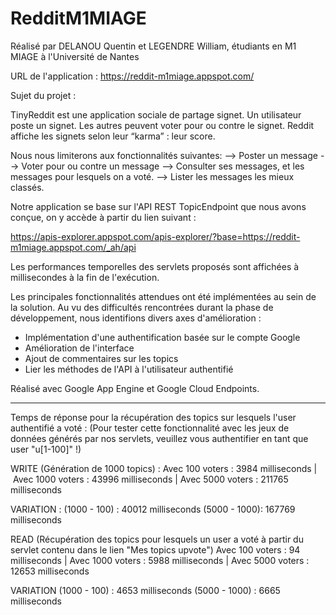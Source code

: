# RedditM1MIAGE

Réalisé par DELANOU Quentin et LEGENDRE William, étudiants en M1 MIAGE à l'Université de Nantes

URL de l'application : https://reddit-m1miage.appspot.com/

Sujet du projet : 

TinyReddit est une application sociale de partage signet. Un utilisateur poste un signet. Les autres peuvent voter pour ou contre le signet. Reddit affiche les signets selon leur “karma” : leur score.

Nous nous limiterons aux fonctionnalités suivantes:
--> Poster un message 
--> Voter pour ou contre un message
--> Consulter ses messages, et les messages pour lesquels on a voté.
--> Lister les messages les mieux classés.

Notre application se base sur l'API REST TopicEndpoint que nous avons conçue, on y accède à partir du lien suivant :

https://apis-explorer.appspot.com/apis-explorer/?base=https://reddit-m1miage.appspot.com/_ah/api

Les performances temporelles des servlets proposés sont affichées à millisecondes à la fin de l'exécution.

Les principales fonctionnalités attendues ont été implémentées au sein de la solution. 
Au vu des difficultés rencontrées durant la phase de développement, nous identifions divers axes d'amélioration :
- Implémentation d'une authentification basée sur le compte Google
- Amélioration de l'interface
- Ajout de commentaires sur les topics
- Lier les méthodes de l'API à l'utilisateur authentifié

Réalisé avec Google App Engine et Google Cloud Endpoints.
________________________________________________________

Temps de réponse pour la récupération des topics sur lesquels l'user authentifié a voté :
(Pour tester cette fonctionnalité avec les jeux de données générés par nos servlets, veuillez vous authentifier en tant que user "u[1-100]" !)


WRITE (Génération de 1000 topics) :
Avec 100 voters : 3984 milliseconds
| Avec 1000 voters : 43996 milliseconds
| Avec 5000 voters : 211765 milliseconds

VARIATION :
(1000 - 100) : 40012 milliseconds
(5000 - 1000): 167769 milliseconds


READ (Récupération des topics pour lesquels un user a voté à partir du servlet contenu dans le lien "Mes topics upvote")
Avec 100 voters : 94 milliseconds
| Avec 1000 voters : 5988 milliseconds
| Avec 5000 voters : 12653 milliseconds

VARIATION
(1000 - 100) : 4653 milliseconds
(5000 - 1000) : 6665 milliseconds
